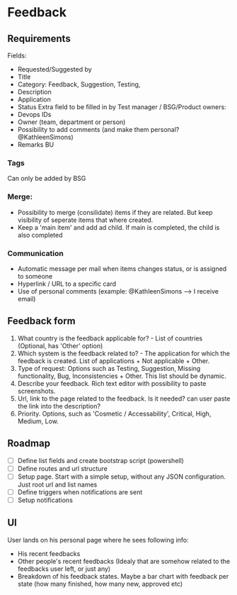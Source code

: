 # Feedback

## Requirements

Fields:
- Requested/Suggested by
- Title
- Category: Feedback, Suggestion, Testing,
- Description
- Application
- Status
Extra field to be filled in by Test manager / BSG/Product owners:
- Devops IDs
- Owner (team, department or person)
- Possibility to add comments (and make them personal? @KathleenSimons)
- Remarks BU

### Tags
Can only be added by BSG

### Merge:
- Possibility to merge (consilidate) items if they are related. But keep visibility of seperate items that where created.
- Keep a 'main item' and add ad child. If main is completed, the child is also completed
    
### Communication

- Automatic message per mail when items changes status, or is assigned to someone
- Hyperlink / URL  to a specific card
- Use of personal comments (example: @KathleenSimons --> I receive email)

## Feedback form

1. What country is the feedback applicable for? - List of countries (Optional, has 'Other' option)
2. Which system is the feedback related to? - The application for which the feedback is created. List of applications + Not applicable + Other.
3. Type of request: Options such as Testing, Suggestion, Missing functionality, Bug, Inconsistencies + Other. This list should be dynamic.
4. Describe your feedback. Rich text editor with possibility to paste screenshots.
5. Url, link to the page related to the feedback. Is it needed? can user paste the link into the description?
6. Priority. Options, such as 'Cosmetic / Accessability', Critical, High, Medium, Low.

## Roadmap

- [ ] Define list fields and create bootstrap script (powershell)
- [ ] Define routes and url structure
- [ ] Setup page. Start with a simple setup, without any JSON configuration. Just root url and list names
- [ ] Define triggers when notifications are sent
- [ ] Setup notifications

## UI

User lands on his personal page where he sees following info:
- His recent feedbacks
- Other people's recent feedbacks (Idealy that are somehow related to the feedbacks user left, or just any)
- Breakdown of his feedback states. Maybe a bar chart with feedback per state (how many finished, how many new, approved etc)